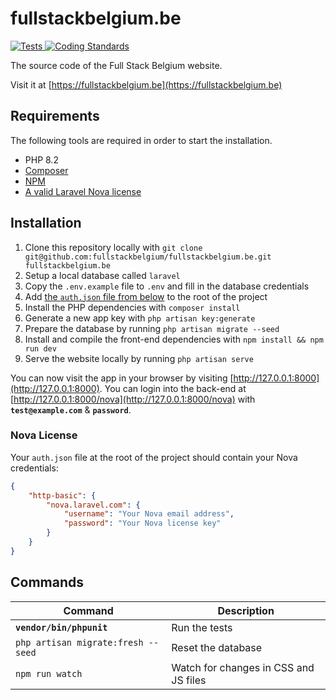 # fullstackbelgium.be

<a href="https://github.com/fullstackbelgium/fullstackbelgium.be?query=workflow%3ATests">
    <img src="https://github.com/fullstackbelgium/fullstackbelgium.be/workflows/Tests/badge.svg" alt="Tests">
</a>
<a href="https://github.com/fullstackbelgium/fullstackbelgium.be/actions/workflows/coding-standards.yml">
    <img src="https://github.com/fullstackbelgium/fullstackbelgium.be/actions/workflows/coding-standards.yml/badge.svg" alt="Coding Standards" />
</a>

The source code of the Full Stack Belgium website.

Visit it at [https://fullstackbelgium.be](https://fullstackbelgium.be)

## Requirements

The following tools are required in order to start the installation.

- PHP 8.2
- [Composer](https://getcomposer.org/download/)
- [NPM](https://docs.npmjs.com/downloading-and-installing-node-js-and-npm)
- [A valid Laravel Nova license](https://nova.laravel.com)

## Installation

1. Clone this repository locally with `git clone git@github.com:fullstackbelgium/fullstackbelgium.be.git fullstackbelgium.be`
2. Setup a local database called `laravel`
3. Copy the `.env.example` file to `.env` and fill in the database credentials
4. Add [the `auth.json` file from below](#nova-license) to the root of the project
5. Install the PHP dependencies with `composer install` 
6. Generate a new app key with `php artisan key:generate`
7. Prepare the database by running `php artisan migrate --seed`
8. Install and compile the front-end dependencies with `npm install && npm run dev`
9. Serve the website locally by running `php artisan serve`

You can now visit the app in your browser by visiting [http://127.0.0.1:8000](http://127.0.0.1:8000). You can login into the back-end at [http://127.0.0.1:8000/nova](http://127.0.0.1:8000/nova) with **`test@example.com`** & **`password`**.

### Nova License

Your `auth.json` file at the root of the project should contain your Nova credentials:

```json
{
    "http-basic": {
        "nova.laravel.com": {
            "username": "Your Nova email address",
            "password": "Your Nova license key"
        }
    }
}
```

## Commands

Command | Description
--- | ---
**`vendor/bin/phpunit`** | Run the tests
`php artisan migrate:fresh --seed` | Reset the database
`npm run watch` | Watch for changes in CSS and JS files
